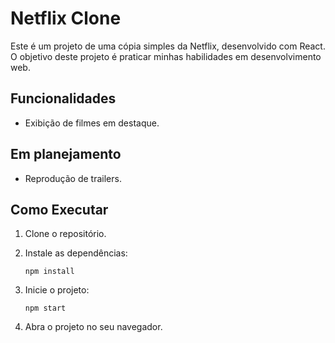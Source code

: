 # Netflix Clone

Este é um projeto de uma cópia simples da Netflix, desenvolvido com React. O objetivo deste projeto é praticar minhas habilidades em desenvolvimento web.

## Funcionalidades
- Exibição de filmes em destaque.

## Em planejamento
- Reprodução de trailers.

## Como Executar

1. Clone o repositório.
2. Instale as dependências:

    ```
    npm install
    ```

3. Inicie o projeto:

    ```
    npm start
    ```

4. Abra o projeto no seu navegador.

